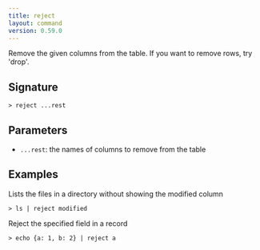 ```yaml
---
title: reject
layout: command
version: 0.59.0
---
```


Remove the given columns from the table. If you want to remove rows, try 'drop'.

## Signature

```> reject ...rest```

## Parameters

 -  `...rest`: the names of columns to remove from the table

## Examples

Lists the files in a directory without showing the modified column
```shell
> ls | reject modified
```

Reject the specified field in a record
```shell
> echo {a: 1, b: 2} | reject a
```
